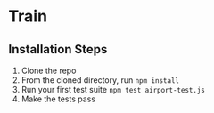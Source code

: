 # Train

## Installation Steps

1. Clone the repo
2. From the cloned directory, run `npm install`
3. Run your first test suite `npm test airport-test.js` 
4. Make the tests pass

